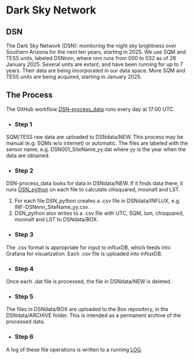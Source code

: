 # Dark Sky Network
## DSN
The Dark Sky Network (DSN): monitoring the night sky brightness over Southern Arizona 
for the next ten years, starting in 2025. We use SQM and TESS units, labeled DSNnnn,
where nnn runs from 000 to 032 as of 28 January 2025. Several units are extant, and have
been running for up to 7 years. Their data are being incorporated in our data space. More 
SQM and TESS units are being acquired, starting in January 2025.
## The Process
The GitHub workflow [DSN-process_data](https://github.com/soazcomms/soazcomms.github.io/blob/main/.github/workflows/DSN-process_data.V02.yml) runs every day at 17:00 UTC. 
- ### Step 1
SQM/TESS raw data are uploaded to DSNdata/NEW. This process may be manual
(e.g. SQMs w/o internet) or automatic. The files are labeled with the sensor
name, e.g. DSN001_SiteName_yy.dat where yy is the year when the data are obtained.
* ### Step 2
DSN-process_data looks for data in DSNdata/NEW. If it finds data there, 
it runs [DSN_python](https://github.com/soazcomms/soazcomms.github.io/blob/main/DSN_V03.py) on each file to calculate chisquared, moonalt and LST. 
1. For each file DSN_python creates a .csv file in DSNdata/INFLUX, e.g. INF-DSNnnn_SiteName_yy.csv.
2. DSN_python also writes to a .csv file with UTC, SQM, lum, chisquared, moonalt and LST to DSNdata/BOX. 
* ### Step 3
The .csv format is appropriate for input to influxDB, which 
feeds into Grafana for visualization. Each .csv file is uploaded into
influxDB. 
* ### Step 4
Once each .dat file is processed, the file in DSNdata/NEW is deleted. 
* ### Step 5
The files in DSNdata/BOX are uploaded to the Box repository, in the DSNdata/ARCHIVE
folder. This is intended as a permanent archive of the processed data.
+ ### Step 6
A log of these file operations is written to a running [LOG](https://github.com/soazcomms/soazcomms.github.io/blob/main/DSNdata/RUN_LOG).
